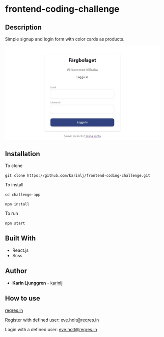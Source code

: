 # frontend-coding-challenge

## Description

Simple signup and login form with color cards as products.

![Screenshot](/challenge-app/src/assets/screenshot.jpg?raw=true "Screenshot")

## Installation

To clone

`git clone https://github.com/karinlj/frontend-coding-challenge.git`

To install

`cd challenge-app`

`npm install`

To run

`npm start`

## Built With

- React.js
- Scss

## Author

- **Karin Ljunggren** - [karinlj](https://github.com/karinlj)

## How to use

[reqres.in](https://reqres.in/)

Register with defined user: [eve.holt@reqres.in](mailto:eve.holt@reqres.in)

Login with a defined user: [eve.holt@reqres.in](mailto:eve.holt@reqres.in)
